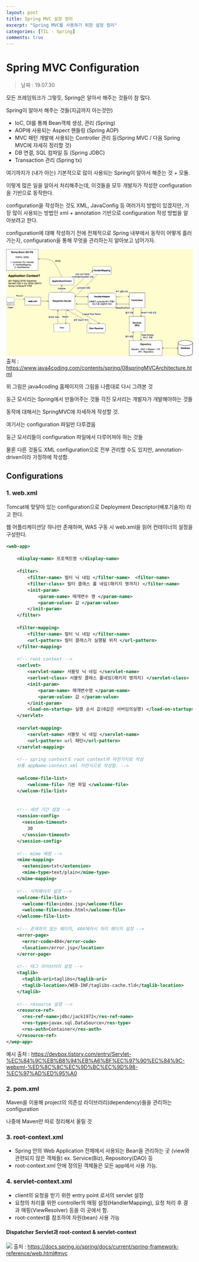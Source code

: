 ```yaml
---
layout: post
title: Spring MVC 설정 정리
excerpt: "Spring MVC를 사용하기 위한 설정 정리"
categories: [TIL - Spring]
comments: true
---
```


Spring MVC Configuration
=========

> 날짜 : 19.07.30

모든 프레임워크가 그렇듯, Spring은 알아서 해주는 것들이 참 많다.

Spring이 알아서 해주는 것들(지금까지 아는것만)
- IoC, DI를 통해 Bean객체 생성, 관리 (Spring)
- AOP에 사용되는 Aspect 핸들링 (Spring AOP)
- MVC 패턴 개발에 사용되는 Controller 관리 등(Spring MVC / 다음 Spring MVC에 자세히 정리할 것)
- DB 연결, SQL 컴파일 등 (Spring JDBC)
- Transaction 관리 (Spring tx)

여기까지가 (내가 아는) 기본적으로 많이 사용되는 Spring이 알아서 해준는 것 + 모듈.

이렇게 많은 일을 알아서 처리해주는데, 이것들을 모두 개발자가 작성한 configuration을 기반으로 동작한다.

configuration을 작성하는 것도 XML, JavaConfig 등 여러가지 방법이 있겠지만, 가장 많이 사용되는 방법인 xml + annotation 기반으로 configuration 작성 방법을 알아보려고 한다.

configuration에 대해 작성하기 전에 전체적으로 Spring 내부에서 동작이 어떻게 흘러가는지, configuration을 통해 무엇을 관리하는지 알아보고 넘어가자.

![](/img/SpringMVC_Architecture.png)
출처 : https://www.java4coding.com/contents/spring/08springMVCArchitecture.html

위 그림은 java4coding 홈페이지의 그림을 나름대로 다시 그려본 것

둥근 모서리는 Spring에서 만들어주는 것들
각진 모서리는 개발자가 개발해야하는 것들

동작에 대해서는 SpringMVC에 자세하게 작성할 것.

여기서는 configuration 파일만 다루겠음

둥근 모서리들이 configuration 파일에서 다루어져야 하는 것들

물론 다른 것들도 XML configuration으로 전부 관리할 수도 있지만, annotation-driven이라 가정하에 작성함.

## Configurations

### 1. web.xml
Tomcat에 맞닿아 있는 configuration으로 Deployment Descriptor(배포기술자) 라고 한다.

웹 어플리케이션당 하나만 존재하며, WAS 구동 시 web.xml을 읽어 컨테이너의 설정을 구성한다.

```xml
<web-app>

    <display-name> 프로젝트명 </display-name>

    <filter>
        <filter-name> 필터 닉 네임 </filter-name>  <filter-name>
        <filter-class> 필터 클래스 풀 네임(패키지 명까지) </filter-name>
        <init-param>
            <param-name> 매개변수 명 </param-name>
            <param-value> 값 </param-value>
        </init-param>
    </filter> 

    <filter-mapping>
        <filter-name> 필터 닉 네임 </filter-name>
        <url-pattern> 필터 클래스가 실행될 위치 </url-pattern>
    </filter-mapping>

    <!-- root context -->
    <serlvet>
        <servlet-name> 서블릿 닉 네임 </servlet-name>
        <serlvet-class> 서블릿 클래스 풀네임(패키지 명까지) </servlet-class>
        <init-param>
            <param-name> 매개변수명 </param-name>
            <param-value> 값 </param-value>
        </init-param>
        <load-on-startup> 실행 순서 값(0값은 서버임의실행) </load-on-startup>
    </servlet>

    <servlet-mapping>
        <servlet-name> 서블릿 닉 네임 </servlet-name>
        <url-pattern> url 패턴</url-pattern>
    </servlet-mapping>

    <!-- spring context도 root context와 마찬가지로 작성
    보통 appName-context.xml 이런식으로 작성함. -->

    <welcome-file-list>
        <welcome-file> 기본 파일 </welcome-file>
    </welcom-file-list>


    <!-- 세션 기간 설정 -->
    <session-config>
      <session-timeout>
        30
      </session-timeout>
    </session-config>

    <!-- mime 매핑 -->
    <mime-mapping>
      <extension>txt</extension>
      <mime-type>text/plain</mime-type>
    </mime-mapping>

    <!-- 시작페이지 설정 -->
    <welcome-file-list>
      <welcome-file>index.jsp</welcome-file>
      <welcome-file>index.html</welcome-file>
    </welcome-file-list>

    <!-- 존재하지 않는 페이지, 404에러시 처리 페이지 설정 -->
    <error-page>
      <error-code>404</error-code>
      <location>/error.jsp</location>
    </error-page>

    <!-- 태그 라이브러리 설정 -->
    <taglib>
      <taglib-uri>taglibs</taglib-uri>
      <taglib-location>/WEB-INF/taglibs-cache.tld</taglib-location>
    </taglib>

    <!-- resource 설정 -->
    <resource-ref>
      <res-ref-name>jdbc/jack1972</res-ref-name>
      <res-type>javax.sql.DataSource</res-type>
      <res-auth>Container</res-auth>
    </resource-ref>
</wep-app>
```
예시 출처 : https://devbox.tistory.com/entry/Servlet-%EC%84%9C%EB%B8%94%EB%A6%BF%EC%97%90%EC%84%9C-webxml-%ED%8C%8C%EC%9D%BC%EC%9D%98-%EC%97%AD%ED%95%A0


### 2. pom.xml
Maven을 이용해 project의 의존성 라이브러리(dependency)들을 관리하는 configuration

나중에 Maven만 따로 정리해서 올릴 것

### 3. root-context.xml

- Spring 안의 Web Application 전체에서 사용되는 Bean을 관리하는 곳
(view와 관련되지 않은 객체들) ex. Service(Biz), Repository(DAO) 등
- root-context.xml 안에 정의된 객체들은 모든 app에서 사용 가능.

### 4. servlet-context.xml
- client의 요청을 받기 위한 entry point 로서의 servlet 설정
- 요청의 처리를 위한 controller의 매핑 설정(HandlerMapping), 요청 처리 후 결과 매핑(ViewResolver) 등을 이 곳에서 함.
- root-context를 참조하여 자원(bean) 사용 가능

#### Dispatcher Servlet과 root-context & servlet-context
![](https://docs.spring.io/spring/docs/current/spring-framework-reference/images/mvc-context-hierarchy.png)
출처 : https://docs.spring.io/spring/docs/current/spring-framework-reference/web.html#mvc